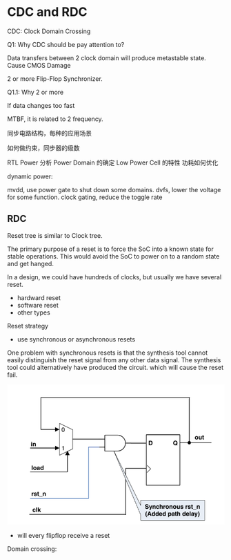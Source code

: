 # CDC and RDC

CDC: Clock Domain Crossing

Q1: Why CDC should be pay attention to?

Data transfers between 2 clock domain will produce metastable state.
Cause CMOS Damage

2 or more Flip-Flop Synchronizer.

Q1.1: Why 2 or more

If data changes too fast

MTBF, it is related to 2 frequency.

同步电路结构，每种的应用场景

如何做约束，同步器的级数

RTL Power 分析
Power Domain 的确定
Low Power Cell 的特性
功耗如何优化

dynamic power:

mvdd, use power gate to shut down some domains.
dvfs, lower the voltage for some function.
clock gating, reduce the toggle rate


## RDC

Reset tree is similar to Clock tree.

The primary purpose of a reset is to force the SoC into a known state for stable
operations. This would avoid the SoC to power on to a random state and get hanged.

In a design, we could have hundreds of clocks, but usually we have several reset.

- hardward reset
- software reset
- other types

Reset strategy

- use synchronous or asynchronous resets

One problem with synchronous resets is that the synthesis tool cannot easily
distinguish the reset signal from any other data signal. The synthesis tool could
alternatively have produced the circuit. which will cause the reset fail.

![Synchronous Circuit](synchronous_reset.png)

- will every flipflop receive a reset

Domain crossing:
